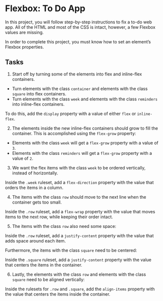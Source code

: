 # Flexbox: To Do App
In this project, you will follow step-by-step instructions to fix a to-do web app. All of the HTML and most of the CSS is intact, however, a few Flexbox values are missing.

In order to complete this project, you must know how to set an element’s Flexbox properties.

## Tasks
1. Start off by turning some of the elements into flex and inline-flex containers.
* Turn elements with the class `container` and elements with the class `square` into flex containers.
* Turn elements with the class `week` and elements with the class `reminders` into inline-flex containers.

To do this, add the `display` property with a value of either `flex` or `inline-flex`.

2. The elements inside the new inline-flex containers should grow to fill the container. This is accomplished using the `flex-grow` property:
* Elements with the class `week` will get a `flex-grow` property with a value of `3`.
* Elements with the class `reminders` will get a `flex-grow` property with a value of `2`.

3. We want the flex items with the class `week` to be ordered vertically, instead of horizontally.

Inside the `.week` ruleset, add a `flex-direction` property with the value that orders the items in a column.

4. The items with the class `row` should move to the next line when the container gets too small.

Inside the `.row` ruleset, add a `flex-wrap` property with the value that moves items to the next row, while keeping their order intact.

5. The items with the class `row` also need some space:

Inside the `.row` ruleset, add a `justify-content` property with the value that adds space around each item.

Furthermore, the items with the class `square` need to be centered:

Inside the `.square` ruleset, add a `justify-content` property with the value that centers the items in the container.

6. Lastly, the elements with the class `row` and elements with the class `square` need to be aligned vertically:

Inside the rulesets for `.row` and `.square`, add the `align-items` property with the value that centers the items inside the container.
